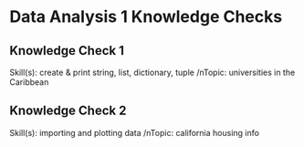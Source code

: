 # Data Analysis 1 Knowledge Checks

## Knowledge Check 1
Skill(s): create & print string, list, dictionary, tuple
/nTopic: universities in the Caribbean

## Knowledge Check 2
Skill(s): importing and plotting data
/nTopic: california housing info

